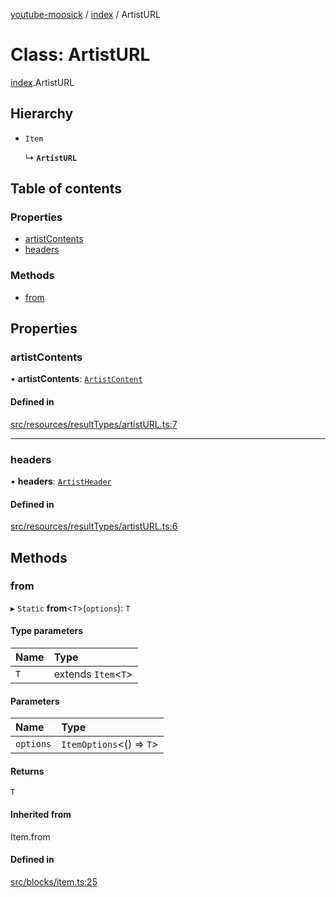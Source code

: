[youtube-moosick](../README.md) / [index](../modules/index.md) / ArtistURL

# Class: ArtistURL

[index](../modules/index.md).ArtistURL

## Hierarchy

- `Item`

  ↳ **`ArtistURL`**

## Table of contents

### Properties

- [artistContents](index.ArtistURL.md#artistcontents)
- [headers](index.ArtistURL.md#headers)

### Methods

- [from](index.ArtistURL.md#from)

## Properties

### artistContents

• **artistContents**: [`ArtistContent`](index.ArtistContent.md)

#### Defined in

[src/resources/resultTypes/artistURL.ts:7](https://github.com/EvasiveXkiller/youtube-moosick/blob/239aede/src/resources/resultTypes/artistURL.ts#L7)

___

### headers

• **headers**: [`ArtistHeader`](index.ArtistHeader.md)

#### Defined in

[src/resources/resultTypes/artistURL.ts:6](https://github.com/EvasiveXkiller/youtube-moosick/blob/239aede/src/resources/resultTypes/artistURL.ts#L6)

## Methods

### from

▸ `Static` **from**<`T`\>(`options`): `T`

#### Type parameters

| Name | Type |
| :------ | :------ |
| `T` | extends `Item`<`T`\> |

#### Parameters

| Name | Type |
| :------ | :------ |
| `options` | `ItemOptions`<() => `T`\> |

#### Returns

`T`

#### Inherited from

Item.from

#### Defined in

[src/blocks/item.ts:25](https://github.com/EvasiveXkiller/youtube-moosick/blob/239aede/src/blocks/item.ts#L25)
